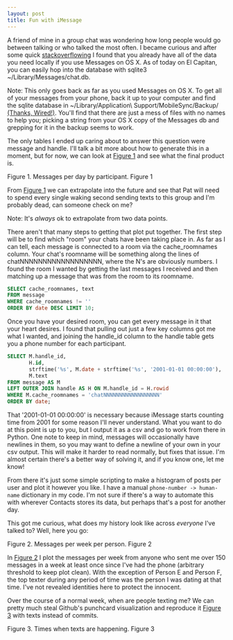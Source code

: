 ```yaml
---
layout: post
title: Fun with iMessage
---
```

A friend of mine in a group chat was wondering how long people would go between talking or who talked the most often. I became curious and after some quick [stackoverflowing](http://apple.stackexchange.com/a/80025) I found that you already have all of the data you need locally if you use Messages on <span class="nowrap">OS X</span>. As of today on <span class="nowrap">El Capitan</span>, you can easily hop into the database with <span class="code">sqlite3 ~/Library/Messages/chat.db</span>.

<div class="note">
Note: This only goes back as far as you used Messages on OS X. To get all of your messages from your phone, back it up to your computer and find the sqlite database in <span class="code">~/Library/Application\ Support/MobileSync/Backup/</span> <a href="http://www.wired.com/2013/11/backup-sms-iphone/">(Thanks, Wired!)</a>. You'll find that there are just a mess of files with no names to help you; picking a string from your OS X copy of the Messages db and grepping for it in the backup seems to work.
</div>

The only tables I ended up caring about to answer this question were <span class="code">message</span> and <span class="code">handle</span>. I'll talk a bit more about how to generate this in a moment, but for now, we can look at [Figure 1](#imessage-fig1) and see what the final product is.

<div id="imessage-fig1" class="figure">
    <div></div>
    <span class="caption pure-hidden-xs">Figure 1. Messages per day by participant.</span>
    <span class="caption pure-visible-xs">Figure 1</span>
</div>

From [Figure 1](#imessage-fig1) we can extrapolate into the future and see that Pat will need to spend every single waking second sending texts to this group and I'm probably dead, can someone check on me?

<div class="note">
    Note: It's <em>always</em> ok to extrapolate from two data points.
</div>

There aren't that many steps to getting that plot put together. The first step will be to find which "room" your chats have been taking place in. As far as I can tell, each message is connected to a room via the <span class="code">cache\_roomnames</span> column. Your chat's roomname will be something along the lines of <span class="code">chatNNNNNNNNNNNNNNNNNN</span>, where the <span class="code">N</span>'s are obviously numbers. I found the room I wanted by getting the last messages I received and then matching up a message that was from the room to its roomname.

```sql
SELECT cache_roomnames, text
FROM message
WHERE cache_roomnames != ''
ORDER BY date DESC LIMIT 10;
```

Once you have your desired room, you can get every message in it that your heart desires. I found that pulling out just a few key columns got me what I wanted, and joining the <span class="code">handle\_id</span> column to the <span class="code">handle</span> table gets you a phone number for each participant.

```sql
SELECT M.handle_id,
       H.id,
       strftime('%s', M.date + strftime('%s', '2001-01-01 00:00:00'), 'unixepoch', 'localtime'),
       M.text
FROM message AS M
LEFT OUTER JOIN handle AS H ON M.handle_id = H.rowid
WHERE M.cache_roomnames = 'chatNNNNNNNNNNNNNNNNNN'
ORDER BY date;
```

That '2001-01-01 00:00:00' is necessary because iMessage starts counting time from 2001 for some reason I'll never understand. What you want to do at this point is up to you, but I output it as a csv and go to work from there in Python. One note to keep in mind, messages will occasionally have newlines in them, so you may want to define a newline of your own in your csv output. This will make it harder to read normally, but fixes that issue. I'm almost certain there's a better way of solving it, and if you know one, let me know!

From there it's just some simple scripting to make a histogram of posts per user and plot it however you like. I have a manual `phone-number -> human-name` dictionary in my code. I'm not sure if there's a way to automate this with wherever Contacts stores its data, but perhaps that's a post for another day.

This got me curious, what does my history look like across _everyone_ I've talked to? Well, here you go:

<div id="imessage-fig2" class="figure">
    <div></div>
    <span class="caption pure-hidden-xs">Figure 2. Messages per week per person.</span>
    <span class="caption pure-visible-xs">Figure 2</span>
</div>

In [Figure 2](#imessage-fig2) I plot the messages per week from anyone who sent me over 150 messages in a week at least once since I've had the phone (arbitrary threshold to keep plot clean). With the exception of Person E and Person F, the top texter during any period of time was the person I was dating at that time. I've not revealed identities here to protect the innocent.

Over the course of a normal week, when are people texting me? We can pretty much steal Github's punchcard visualization and reproduce it [Figure 3](#imessage-fig3) with texts instead of commits.

<div id="imessage-fig3" class="figure">
    <div></div>
    <span class="caption pure-hidden-xs">Figure 3. Times when texts are happening.</span>
    <span class="caption pure-visible-xs">Figure 3</span>
</div>

<script type="text/javascript">
var punchcard = function(args) {
    var el = d3.select(args.bindto);
    var margin = {top: 30, right: 30, bottom: 20, left: 50};
    var width = el[0][0].offsetWidth - margin.left - margin.right;
    var height = width * (1/1.6) - margin.top - margin.bottom;

    var days = ['Sun', 'Mon', 'Tue', 'Wed', 'Thu', 'Fri', 'Sat'];

    var svg = el.append('svg')
                .attr('width', width + margin.left + margin.right)
                .attr('height', height + margin.top + margin.bottom)
                .append('g')
                .attr("transform", "translate(" + margin.left + "," + margin.top + ")");

    var x = d3.scale.linear().domain([0, 24]).range([0, width]);
    var y = d3.scale.linear().domain([0, 6]).range([0, height]);

    xAxis = d3.svg.axis().ticks(6).scale(x).orient('top').tickFormat( function(d) { return d + ':00' });
    yAxis = d3.svg.axis().ticks(7).scale(y).orient('left').tickFormat( function(d, i) { return days[i]; });

    svg.append('g').attr("class", "x axis").call(xAxis).selectAll('text').attr("dy", "-.6em");
    svg.append('g').attr("class", "y axis").call(yAxis);


    for (var i in days) {
        svg.append('g')
           .attr("transform", "translate(0," + y(i) + ")")
           .attr("class", "x axis")
           .call(d3.svg.axis().scale(x).ticks(24).tickFormat(''));
    }

    d3.text(args.data, function(error, text) {
        if (error) return console.warn(error);
        var data = d3.csv.parseRows(text)

        svg.append('g')
           .selectAll('g')
           .data(data)
           .enter()
           .append('g')
           .selectAll('g')
           .data( function(d,i,j) { return d; } )
           .enter()
           .append('circle')
           .attr('fill', '#333')
           .attr('class','hover')
           .attr('title', function(d,i,j) { return d })
           .attr('cy', function(d,i,j) { return y(j) })
           .attr('cx', function(d,i,j) { return x(i + 1) })
           .attr('r', function(d,i,j) { return +d * 0.015 });
    });
}

document.addEventListener("DOMContentLoaded", function() {

    // Plot of people in chat room
    c3.generate({
        bindto: '#imessage-fig1>div',
        data: {
            url: '/data/talkers.json',
            type: 'spline',
            mimeType: 'json'
        },
        axis: {
            x: {
                label: 'Days since Brian was in chat'
            },
            y: {
                label: 'Messages per day',
            }
        },
        grid: {
            x: {
                lines: [
                    {value: 4, text: 'Some holiday with candy'},
                    {value: 11, text: 'Talking about food?'},
                    {value: 15, text: 'Someone gets a new cable box?'}
                ]
            }
        }
    });

    // Plot of everyone I've talked to
    c3.generate({
        bindto: '#imessage-fig2>div',
        data: {
            url: '/data/all_talkers.json',
            type: 'spline',
            mimeType: 'json'
        },
        axis: {
            x: {
                label: 'Weeks since Brian had iPhone'
            },
            y: {
                label: 'Messages per week',
            }
        }
    });

    // Punchcard for text times
    punchcard({
        bindto: '#imessage-fig3>div',
        data: '/data/punchcard.csv'
    });
});
</script>
